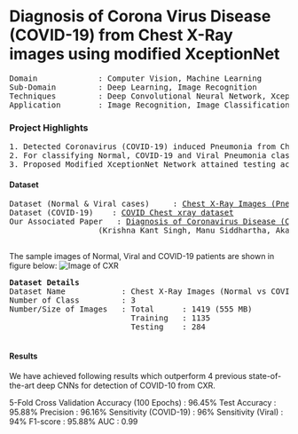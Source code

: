 # Diagnosis of Corona Virus Disease (COVID-19) from Chest X-Ray images using modified XceptionNet

<pre>
Domain             : Computer Vision, Machine Learning
Sub-Domain         : Deep Learning, Image Recognition
Techniques         : Deep Convolutional Neural Network, XceptionNet
Application        : Image Recognition, Image Classification, Medical Imaging
</pre>

### Project Highlights
<pre>
1. Detected Coronavirus (COVID-19) induced Pneumonia from Chest X-Ray images using Deep Convololutional Neural Network inspired from XceptionNet architecture with 1419 Posterior Anterior (PA) view images of Chest X-ray (COVID-19 : 132 images, Viral Pneumonia : 619 images, Normal/Healthy : 668 images).
2. For classifying Normal, COVID-19 and Viral Pneumonia classes architecture of pretrained network XceptioNet modified.
3. Proposed Modified XceptionNet Network attained testing accuracy of 95.80%, Precision of 96.16%, Sensitivity of 95.60%  and F1-score of 95.88%.
</pre>

#### Dataset
<pre>
Dataset (Normal & Viral cases)     : <a href=https://www.kaggle.com/paultimothymooney/chest-xray-pneumonia>Chest X-Ray Images (Pneumonia) Dataset (Kaggle)</a>
Dataset (COVID-19)    : <a href=https://github.com/ieee8023/covid-chestxray-dataset>COVID Chest xray dataset</a>
Our Associated Paper   : <a href=https://www.romjist.ro/full-texts/paper657.pdf>Diagnosis of Coronavirus Disease (COVID-19) from Chest X-Ray images using modified XceptionNet</a>
                   (Krishna Kant Singh, Manu Siddhartha, Akansha Singh)
                   
</pre>
The sample images of Normal, Viral and COVID-19 patients are shown in figure below:
![Image of CXR](https://i.ibb.co/b5NYxTN/sample-img.png)

<pre>
<b>Dataset Details</b>
Dataset Name            : Chest X-Ray Images (Normal vs COVID-19 vs Viral)
Number of Class         : 3
Number/Size of Images   : Total      : 1419 (555 MB)
                          Training   : 1135 
                          Testing    : 284 
                         
</pre>
#### Results
We have achieved following results which outperform 4 previous state-of-the-art deep CNNs for detection of COVID-10 from CXR.


5-Fold Cross Validation Accuracy (100 Epochs)    : 96.45%
Test Accuracy                                    : 95.88%
Precision                                        : 96.16%
Sensitivity (COVID-19)                           : 96% 
Sensitivity (Viral)                              : 94% 
F1-score                                         : 95.88%
AUC                                              : 0.99
</pre>
